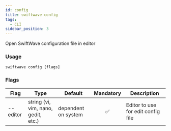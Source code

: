 ```yaml
---
id: config
title: swiftwave config
tags:
  - CLI
sidebar_position: 3
---
```


Open SwiftWave configuration file in editor

### Usage

```
swiftwave config [flags]
```

### Flags

| Flag     |       Type          | Default |     Mandatory       |          Description              |
|----------|---------------------|---------|---------------------|-----------------------------------|
| --editor | string (vi, vim, nano, gedit, etc.) | dependent on system | <center>✅</center> | Editor to use for edit config file |
